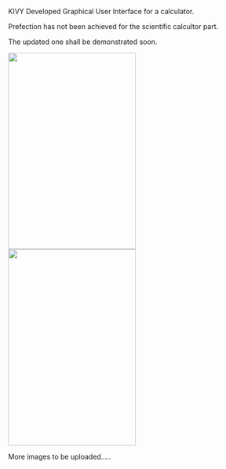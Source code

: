 KIVY Developed Graphical User Interface for a calculator.

Prefection has not been achieved for the scientific calcultor part.

The updated one shall be demonstrated soon.

<img src="Screenshot1.png" height="400" width="260">                  <img src="Screenshot2.png" height="400" width="260">

More images to be uploaded.....

